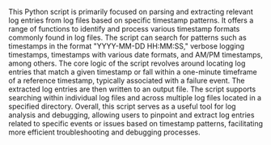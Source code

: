 This Python script is primarily focused on parsing and extracting relevant log entries from log files based on specific timestamp patterns. 
It offers a range of functions to identify and process various timestamp formats commonly found in log files. 
The script can search for patterns such as timestamps in the format "YYYY-MM-DD HH:MM:SS," verbose logging timestamps, timestamps with various date formats, and AM/PM timestamps, among others.
The core logic of the script revolves around locating log entries that match a given timestamp or fall within a one-minute timeframe of a reference timestamp, typically associated with a failure event. The extracted log entries are then written to an output file. 
The script supports searching within individual log files and across multiple log files located in a specified directory.
Overall, this script serves as a useful tool for log analysis and debugging, allowing users to pinpoint and extract log entries related to specific events or issues based on timestamp patterns, facilitating more efficient troubleshooting and debugging processes.
